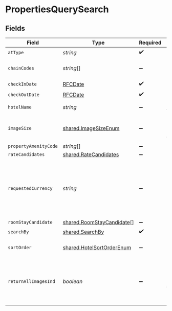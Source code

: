 # PropertiesQuerySearch


## Fields

| Field                                                                                                                                                                                           | Type                                                                                                                                                                                            | Required                                                                                                                                                                                        | Description                                                                                                                                                                                     | Example                                                                                                                                                                                         |
| ----------------------------------------------------------------------------------------------------------------------------------------------------------------------------------------------- | ----------------------------------------------------------------------------------------------------------------------------------------------------------------------------------------------- | ----------------------------------------------------------------------------------------------------------------------------------------------------------------------------------------------- | ----------------------------------------------------------------------------------------------------------------------------------------------------------------------------------------------- | ----------------------------------------------------------------------------------------------------------------------------------------------------------------------------------------------- |
| `atType`                                                                                                                                                                                        | *string*                                                                                                                                                                                        | :heavy_check_mark:                                                                                                                                                                              | N/A                                                                                                                                                                                             | PropertiesQuerySearch                                                                                                                                                                           |
| `chainCodes`                                                                                                                                                                                    | *string*[]                                                                                                                                                                                      | :heavy_minus_sign:                                                                                                                                                                              | The permitted property chain code(s) to be returned for this request                                                                                                                            |                                                                                                                                                                                                 |
| `checkInDate`                                                                                                                                                                                   | [RFCDate](../../types/rfcdate.md)                                                                                                                                                               | :heavy_check_mark:                                                                                                                                                                              | Check In Date                                                                                                                                                                                   |                                                                                                                                                                                                 |
| `checkOutDate`                                                                                                                                                                                  | [RFCDate](../../types/rfcdate.md)                                                                                                                                                               | :heavy_check_mark:                                                                                                                                                                              | Check Out Date                                                                                                                                                                                  |                                                                                                                                                                                                 |
| `hotelName`                                                                                                                                                                                     | *string*                                                                                                                                                                                        | :heavy_minus_sign:                                                                                                                                                                              | The preferred name of the property                                                                                                                                                              |                                                                                                                                                                                                 |
| `imageSize`                                                                                                                                                                                     | [shared.ImageSizeEnum](../../models/shared/imagesizeenum.md)                                                                                                                                    | :heavy_minus_sign:                                                                                                                                                                              | Indicates the size of the image. Hospitality APIs no longer support thumbnail                                                                                                                   |                                                                                                                                                                                                 |
| `propertyAmenityCode`                                                                                                                                                                           | *string*[]                                                                                                                                                                                      | :heavy_minus_sign:                                                                                                                                                                              | N/A                                                                                                                                                                                             |                                                                                                                                                                                                 |
| `rateCandidates`                                                                                                                                                                                | [shared.RateCandidates](../../models/shared/ratecandidates.md)                                                                                                                                  | :heavy_minus_sign:                                                                                                                                                                              | N/A                                                                                                                                                                                             |                                                                                                                                                                                                 |
| `requestedCurrency`                                                                                                                                                                             | *string*                                                                                                                                                                                        | :heavy_minus_sign:                                                                                                                                                                              | You can use requested currency to request conversion rate information. The response will return the currencyRateConversion object which will contain conversion rate of the requested currency. |                                                                                                                                                                                                 |
| `roomStayCandidate`                                                                                                                                                                             | [shared.RoomStayCandidate](../../models/shared/roomstaycandidate.md)[]                                                                                                                          | :heavy_minus_sign:                                                                                                                                                                              | N/A                                                                                                                                                                                             |                                                                                                                                                                                                 |
| `searchBy`                                                                                                                                                                                      | [shared.SearchBy](../../models/shared/searchby.md)                                                                                                                                              | :heavy_check_mark:                                                                                                                                                                              | N/A                                                                                                                                                                                             |                                                                                                                                                                                                 |
| `sortOrder`                                                                                                                                                                                     | [shared.HotelSortOrderEnum](../../models/shared/hotelsortorderenum.md)                                                                                                                          | :heavy_minus_sign:                                                                                                                                                                              | The method to be used in sorting hotel properties                                                                                                                                               |                                                                                                                                                                                                 |
| `returnAllImagesInd`                                                                                                                                                                            | *boolean*                                                                                                                                                                                       | :heavy_minus_sign:                                                                                                                                                                              | If true, all property images of the size requested will be returned. If blank or false the best single property image will be returned.                                                         |                                                                                                                                                                                                 |